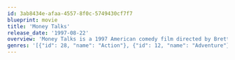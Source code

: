 ```yaml
---
id: 3ab8434e-afaa-4557-8f0c-5749430cf7f7
blueprint: movie
title: 'Money Talks'
release_date: '1997-08-22'
overview: 'Money Talks is a 1997 American comedy film directed by Brett Ratner. Sought by police and criminals, a small-time huckster makes a deal with a TV newsman for protection.'
genres: '[{"id": 28, "name": "Action"}, {"id": 12, "name": "Adventure"}, {"id": 35, "name": "Comedy"}]'
---
```

